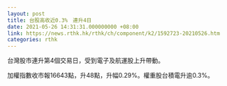 ```yaml
---
layout: post
title: 台股高收近0.3%　連升4日
date: 2021-05-26 14:31:31.000000000 +08:00
link: https://news.rthk.hk/rthk/ch/component/k2/1592723-20210526.htm
categories: rthk
---
```


台灣股市連升第4個交易日，受到電子及航運股上升帶動。

加權指數收市報16643點，升48點，升幅0.29%。權重股台積電升逾0.3%。
